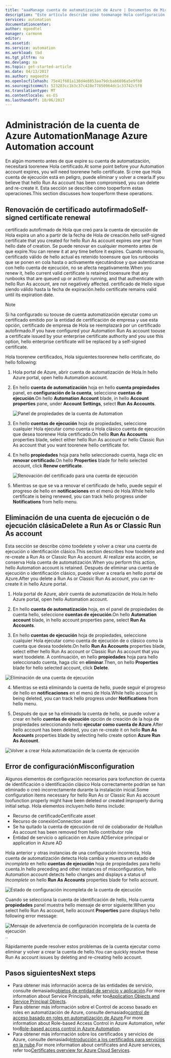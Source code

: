```yaml
---
title: "aaaManage cuenta de automatización de Azure | Documentos de Microsoft"
description: "Este artículo describe cómo toomanage Hola configuración de la cuenta de automatización, como la renovación de certificados, eliminación y una configuración incorrecta."
services: automation
documentationcenter: 
author: mgoedtel
manager: carmonm
editor: 
ms.assetid: 
ms.service: automation
ms.workload: tbd
ms.tgt_pltfrm: na
ms.devlang: na
ms.topic: get-started-article
ms.date: 04/13/2017
ms.author: magoedte
ms.openlocfilehash: 75e41f601a138d4e8853aa79dcbab6696a5e9fb0
ms.sourcegitcommit: 523283cc1b3c37c428e77850964dc1c33742c5f0
ms.translationtype: MT
ms.contentlocale: es-ES
ms.lasthandoff: 10/06/2017
---
```

# <a name="manage-azure-automation-account"></a><span data-ttu-id="3dcdc-103">Administración de la cuenta de Azure Automation</span><span class="sxs-lookup"><span data-stu-id="3dcdc-103">Manage Azure Automation account</span></span>
<span data-ttu-id="3dcdc-104">En algún momento antes de que expire su cuenta de automatización, necesitará toorenew Hola certificado.</span><span class="sxs-lookup"><span data-stu-id="3dcdc-104">At some point before your Automation account expires, you will need toorenew hello certificate.</span></span> <span data-ttu-id="3dcdc-105">Si cree que Hola cuenta de ejecución está en peligro, puede eliminar y volver a crearla.</span><span class="sxs-lookup"><span data-stu-id="3dcdc-105">If you believe that hello Run As account has been compromised, you can delete and re-create it.</span></span> <span data-ttu-id="3dcdc-106">Esta sección se describe cómo tooperform estas operaciones.</span><span class="sxs-lookup"><span data-stu-id="3dcdc-106">This section discusses how tooperform these operations.</span></span>

## <a name="self-signed-certificate-renewal"></a><span data-ttu-id="3dcdc-107">Renovación de certificado autofirmado</span><span class="sxs-lookup"><span data-stu-id="3dcdc-107">Self-signed certificate renewal</span></span>
<span data-ttu-id="3dcdc-108">certificado autofirmado de Hola que creó para la cuenta de ejecución de Hola expira un año a partir de la fecha de Hola de creación.</span><span class="sxs-lookup"><span data-stu-id="3dcdc-108">hello self-signed certificate that you created for hello Run As account expires one year from hello date of creation.</span></span> <span data-ttu-id="3dcdc-109">Se puede renovar en cualquier momento antes de que expire.</span><span class="sxs-lookup"><span data-stu-id="3dcdc-109">You can renew it at any time before it expires.</span></span> <span data-ttu-id="3dcdc-110">Cuando renovarlo, certificado válido de hello actual es retenido tooensure que los runbooks que se ponen en cola hasta o activamente ejecutándose y que autenticarse con hello cuenta de ejecución, no se afecta negativamente.</span><span class="sxs-lookup"><span data-stu-id="3dcdc-110">When you renew it, hello current valid certificate is retained tooensure that any runbooks that are queued up or actively running, and that authenticate with hello Run As account, are not negatively affected.</span></span> <span data-ttu-id="3dcdc-111">certificado de Hello sigue siendo válido hasta la fecha de expiración.</span><span class="sxs-lookup"><span data-stu-id="3dcdc-111">hello certificate remains valid until its expiration date.</span></span>

> [!NOTE]
> <span data-ttu-id="3dcdc-112">Si ha configurado su toouse de cuenta automatización ejecutar como un certificado emitido por la entidad de certificación de empresa y use esta opción, certificado de empresa de Hola se reemplazará por un certificado autofirmado.</span><span class="sxs-lookup"><span data-stu-id="3dcdc-112">If you have configured your Automation Run As account toouse a certificate issued by your enterprise certificate authority and you use this option, hello enterprise certificate will be replaced by a self-signed certificate.</span></span>

<span data-ttu-id="3dcdc-113">Hola toorenew certificados, Hola siguientes:</span><span class="sxs-lookup"><span data-stu-id="3dcdc-113">toorenew hello certificate, do hello following:</span></span>

1. <span data-ttu-id="3dcdc-114">Hola portal de Azure, abrir cuenta de automatización de Hola.</span><span class="sxs-lookup"><span data-stu-id="3dcdc-114">In hello Azure portal, open hello Automation account.</span></span>

2. <span data-ttu-id="3dcdc-115">En hello **cuenta de automatización** hoja en hello **cuenta propiedades** panel, en **configuración de la cuenta**, seleccione **cuentas de ejecución**.</span><span class="sxs-lookup"><span data-stu-id="3dcdc-115">On hello **Automation Account** blade, in hello **Account properties** pane, under **Account Settings**, select **Run As Accounts**.</span></span>

    ![Panel de propiedades de la cuenta de Automation](media/automation-manage-account/automation-account-properties-pane.png)
3. <span data-ttu-id="3dcdc-117">En hello **cuentas de ejecución** hoja de propiedades, seleccione cualquier Hola ejecutar como cuenta u Hola clásico cuenta de ejecución que desea toorenew Hola certificado.</span><span class="sxs-lookup"><span data-stu-id="3dcdc-117">On hello **Run As Accounts** properties blade, select either hello Run As account or hello Classic Run As account that you want toorenew hello certificate for.</span></span>

4. <span data-ttu-id="3dcdc-118">En hello **propiedades** hoja para hello seleccionado cuenta, haga clic en **renovar certificado**.</span><span class="sxs-lookup"><span data-stu-id="3dcdc-118">On hello **Properties** blade for hello selected account, click **Renew certificate**.</span></span>

    ![Renovación del certificado para una cuenta de ejecución](media/automation-manage-account/automation-account-renew-runas-certificate.png)

5. <span data-ttu-id="3dcdc-120">Mientras se que se va a renovar el certificado de hello, puede seguir el progreso de hello en **notificaciones** en el menú de Hola.</span><span class="sxs-lookup"><span data-stu-id="3dcdc-120">While hello certificate is being renewed, you can track hello progress under **Notifications** from hello menu.</span></span>

## <a name="delete-a-run-as-or-classic-run-as-account"></a><span data-ttu-id="3dcdc-121">Eliminación de una cuenta de ejecución o de ejecución clásica</span><span class="sxs-lookup"><span data-stu-id="3dcdc-121">Delete a Run As or Classic Run As account</span></span>
<span data-ttu-id="3dcdc-122">Esta sección se describe cómo toodelete y volver a crear una cuenta de ejecución o identificación clásico.</span><span class="sxs-lookup"><span data-stu-id="3dcdc-122">This section describes how toodelete and re-create a Run As or Classic Run As account.</span></span> <span data-ttu-id="3dcdc-123">Al realizar esta acción, se conserva Hola cuenta de automatización.</span><span class="sxs-lookup"><span data-stu-id="3dcdc-123">When you perform this action, hello Automation account is retained.</span></span> <span data-ttu-id="3dcdc-124">Después de eliminar una cuenta de ejecución o identificación clásico, puede volver a crearla en hello portal de Azure.</span><span class="sxs-lookup"><span data-stu-id="3dcdc-124">After you delete a Run As or Classic Run As account, you can re-create it in hello Azure portal.</span></span>

1. <span data-ttu-id="3dcdc-125">Hola portal de Azure, abrir cuenta de automatización de Hola.</span><span class="sxs-lookup"><span data-stu-id="3dcdc-125">In hello Azure portal, open hello Automation account.</span></span>

2. <span data-ttu-id="3dcdc-126">En hello **cuenta de automatización** hoja, en el panel de propiedades de cuenta hello, seleccione **cuentas de ejecución**.</span><span class="sxs-lookup"><span data-stu-id="3dcdc-126">On hello **Automation account** blade, in hello account properties pane, select **Run As Accounts**.</span></span>

3. <span data-ttu-id="3dcdc-127">En hello **cuentas de ejecución** hoja de propiedades, seleccione cualquier Hola ejecutar como cuenta de ejecución de o clásico como la cuenta que desea toodelete.</span><span class="sxs-lookup"><span data-stu-id="3dcdc-127">On hello **Run As Accounts** properties blade, select either hello Run As account or Classic Run As account that you want toodelete.</span></span> <span data-ttu-id="3dcdc-128">A continuación, en hello **propiedades** hoja para hello seleccionado cuenta, haga clic en **eliminar**.</span><span class="sxs-lookup"><span data-stu-id="3dcdc-128">Then, on hello **Properties** blade for hello selected account, click **Delete**.</span></span>

 ![Eliminación de una cuenta de ejecución](media/automation-manage-account/automation-account-delete-runas.png)

4. <span data-ttu-id="3dcdc-130">Mientras se está eliminando la cuenta de hello, puede seguir el progreso de hello en **notificaciones** en el menú de Hola.</span><span class="sxs-lookup"><span data-stu-id="3dcdc-130">While hello account is being deleted, you can track hello progress under **Notifications** from hello menu.</span></span>

5. <span data-ttu-id="3dcdc-131">Después de que se ha eliminado la cuenta de hello, se puede volver a crear en hello **cuentas de ejecución** opción de creación de la hoja de propiedades seleccionando hello **ejecutar como cuenta de Azure**.</span><span class="sxs-lookup"><span data-stu-id="3dcdc-131">After hello account has been deleted, you can re-create it on hello **Run As Accounts** properties blade by selecting hello create option **Azure Run As Account**.</span></span>

 ![Volver a crear Hola automatización de la cuenta de ejecución](media/automation-manage-account/automation-account-create-runas.png)

## <a name="misconfiguration"></a><span data-ttu-id="3dcdc-133">Error de configuración</span><span class="sxs-lookup"><span data-stu-id="3dcdc-133">Misconfiguration</span></span>
<span data-ttu-id="3dcdc-134">Algunos elementos de configuración necesarios para toofunction de cuenta de identificación o identificación clásico Hola correctamente podrían se han eliminado o creó incorrectamente durante la instalación inicial.</span><span class="sxs-lookup"><span data-stu-id="3dcdc-134">Some configuration items necessary for hello Run As or Classic Run As account toofunction properly might have been deleted or created improperly during initial setup.</span></span> <span data-ttu-id="3dcdc-135">Hola elementos incluyen:</span><span class="sxs-lookup"><span data-stu-id="3dcdc-135">hello items include:</span></span>

* <span data-ttu-id="3dcdc-136">Recurso de certificado</span><span class="sxs-lookup"><span data-stu-id="3dcdc-136">Certificate asset</span></span>
* <span data-ttu-id="3dcdc-137">Recurso de conexión</span><span class="sxs-lookup"><span data-stu-id="3dcdc-137">Connection asset</span></span>
* <span data-ttu-id="3dcdc-138">Se ha quitado la cuenta de ejecución de rol de colaborador de Hola</span><span class="sxs-lookup"><span data-stu-id="3dcdc-138">Run As account has been removed from hello contributor role</span></span>
* <span data-ttu-id="3dcdc-139">Entidad de servicio o aplicación en Azure AD</span><span class="sxs-lookup"><span data-stu-id="3dcdc-139">Service principal or application in Azure AD</span></span>

<span data-ttu-id="3dcdc-140">Hola anterior y otras instancias de una configuración incorrecta, Hola cuenta de automatización detecta Hola cambia y muestra un estado de *incompleta* en hello **cuentas de ejecución** hoja de propiedades para hello cuenta.</span><span class="sxs-lookup"><span data-stu-id="3dcdc-140">In hello preceding and other instances of misconfiguration, hello Automation account detects hello changes and displays a status of *Incomplete* on hello **Run As Accounts** properties blade for hello account.</span></span>

![Estado de configuración incompleta de la cuenta de ejecución](media/automation-manage-account/automation-account-runas-incomplete-config.png)

<span data-ttu-id="3dcdc-142">Cuando se selecciona la cuenta de identificación de hello, Hola cuenta **propiedades** panel muestra hello mensaje de error siguiente:</span><span class="sxs-lookup"><span data-stu-id="3dcdc-142">When you select hello Run As account, hello account **Properties** pane displays hello following error message:</span></span>

![Mensaje de advertencia de configuración incompleta de la cuenta de ejecución](media/automation-manage-account/automation-account-runas-incomplete-config-msg.png)<span data-ttu-id="3dcdc-144">.</span><span class="sxs-lookup"><span data-stu-id="3dcdc-144">.</span></span>

<span data-ttu-id="3dcdc-145">Rápidamente puede resolver estos problemas de la cuenta ejecutar como eliminar y volver a crear la cuenta de hello.</span><span class="sxs-lookup"><span data-stu-id="3dcdc-145">You can quickly resolve these Run As account issues by deleting and re-creating hello account.</span></span>

## <a name="next-steps"></a><span data-ttu-id="3dcdc-146">Pasos siguientes</span><span class="sxs-lookup"><span data-stu-id="3dcdc-146">Next steps</span></span>
* <span data-ttu-id="3dcdc-147">Para obtener más información acerca de las entidades de servicio, consulte demasiado[objetos de entidad de servicio y aplicación](../active-directory/active-directory-application-objects.md).</span><span class="sxs-lookup"><span data-stu-id="3dcdc-147">For more information about Service Principals, refer too[Application Objects and Service Principal Objects](../active-directory/active-directory-application-objects.md).</span></span>
* <span data-ttu-id="3dcdc-148">Para obtener más información sobre el Control de acceso basado en roles en automatización de Azure, consulte demasiado[control de acceso basado en roles en automatización de Azure](automation-role-based-access-control.md).</span><span class="sxs-lookup"><span data-stu-id="3dcdc-148">For more information about Role-based Access Control in Azure Automation, refer too[Role-based access control in Azure Automation](automation-role-based-access-control.md).</span></span>
* <span data-ttu-id="3dcdc-149">Para obtener más información sobre los certificados y servicios de Azure, consulte demasiado[Introducción a los certificados para servicios en la nube](../cloud-services/cloud-services-certs-create.md).</span><span class="sxs-lookup"><span data-stu-id="3dcdc-149">For more information about certificates and Azure services, refer too[Certificates overview for Azure Cloud Services](../cloud-services/cloud-services-certs-create.md).</span></span>

